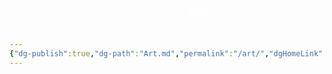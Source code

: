 ```yaml
---
{"dg-publish":true,"dg-path":"Art.md","permalink":"/art/","dgHomeLink":true,"dgShowInlineTitle":true,"dgEnableSearch":true,"dgLinkPreview":true,"dgShowTags":true,"noteIcon":""}
---
```


<div style="position:fixed; top:0; left:0; width:100%; background:transparent; padding:10px 0; text-align:center; z-index:9999;">
  <a href="/" style="color:#fff; margin:0 20px; text-decoration:none;">Home</a>
  <a href="/games" style="color:#fff; margin:0 20px; text-decoration:none;">Games</a>
  <a href="/music" style="color:#fff; margin:0 20px; text-decoration:none;">Music</a>
  <a href="/art" style="color:#fff; margin:0 20px; text-decoration:none;">Art</a>
</div>
<div style="padding-top:60px;"></div>

